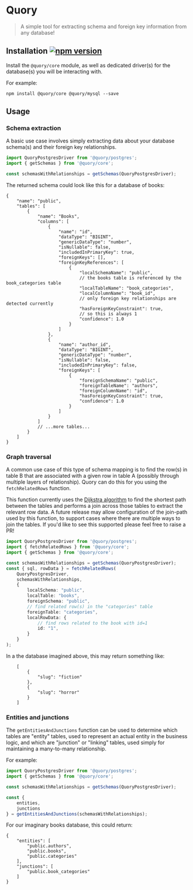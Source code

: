 # Quory 

> A simple tool for extracting schema and foreign key information from any database!


## Installation [![npm version](https://badge.fury.io/js/@quory%2Fcore.svg)](https://badge.fury.io/js/@quory%2Fcore)

Install the `@quory/core` module, as well as dedicated driver(s) for the database(s) you will be interacting with.

For example:
```
npm install @quory/core @quory/mysql --save
```

## Usage

### Schema extraction

A basic use case involves simply extracting data about your database schema(s) and their foreign key relationships.

```ts
import QuoryPostgresDriver from '@quory/postgres';
import { getSchemas } from '@quory/core';

const schemasWithRelationships = getSchemas(QuoryPostgresDriver);
```

The returned schema could look like this for a database of books:

```jsonc
{
    "name": "public",
    "tables": [
        {
            "name": "Books",
            "columns": [
                {
                    "name": "id",
                    "dataType": "BIGINT",
                    "genericDataType": "number",
                    "isNullable": false,
                    "includedInPrimaryKey": true,
                    "foreignKeys": [],
                    "foreignKeyReferences": [
                        {
                            "localSchemaName": "public",
                            // the books table is referenced by the book_categories table
                            "localTableName": "book_categories",
                            "localColumnName": "book_id",
                            // only foreign key relationships are detected currently
                            "hasForeignKeyConstraint": true,
                            // so this is always 1
                            "confidence": 1.0
                        }
                    ]
                },
                {
                    "name": "author_id",
                    "dataType": "BIGINT",
                    "genericDataType": "number",
                    "isNullable": false,
                    "includedInPrimaryKey": false,
                    "foreignKeys": [
                        {
                            "foreignSchemaName": "public",
                            "foreignTableName": "authors",
                            "foreignColumnName": "id",
                            "hasForeignKeyConstraint": true,
                            "confidence": 1.0
                        }
                    ]
                }
            ]
            // ...more tables...
        }
    ]
}
```

### Graph traversal

A common use case of this type of schema mapping is to find the row(s) in table B that are associated with a given row in table A (possibly through multiple layers of relationship). Quory can do this for you using the `fetchRelatedRows` function.

This function currently uses the [Dijkstra algorithm](https://en.wikipedia.org/wiki/Dijkstra%27s_algorithm) to find the shortest path between the tables and performs a join across those tables to extract the relevant row data. A future release may allow configuration of the join-path used by this function, to support cases where there are multiple ways to join the tables. If you'd like to see this supported please feel free to raise a PR!

```ts
import QuoryPostgresDriver from '@quory/postgres';
import { fetchRelatedRows } from '@quory/core';
import { getSchemas } from '@quory/core';

const schemasWithRelationships = getSchemas(QuoryPostgresDriver);
const { sql, rowData } = fetchRelatedRows(
    QuoryPostgresDriver,
    schemasWithRelationships,
    {
        localSchema: "public",
        localTable: "books",
        foreignSchema: "public",
        // find related row(s) in the "categories" table
        foreignTable: "categories",
        localRowData: {
            // find rows related to the book with id=1
            id: "1",
        }
    }
);
```

In a the database imagined above, this may return something like:

```jsonc
    [
        {
            "slug": "fiction"
        },
        {
            "slug": "horror"
        }
    ]
```

### Entities and junctions

The `getEntitiesAndJunctions` function can be used to determine which tables are "entity" tables, used to represent an actual entity in the business logic, and which are "junction" or "linking" tables, used simply for maintaining a many-to-many relationship.

For example:

```ts
import QuoryPostgresDriver from '@quory/postgres';
import { getSchemas } from '@quory/core';

const schemasWithRelationships = getSchemas(QuoryPostgresDriver);

const {
    entities,
    junctions
} = getEntitiesAndJunctions(schemasWithRelationships);
```

For our imaginary books database, this could return:

```jsonc
{
    "entities": [
        "public.authors",
        "public.books",
        "public.categories"
    ],
    "junctions": [
        "public.book_categories"
    ]
}
```
